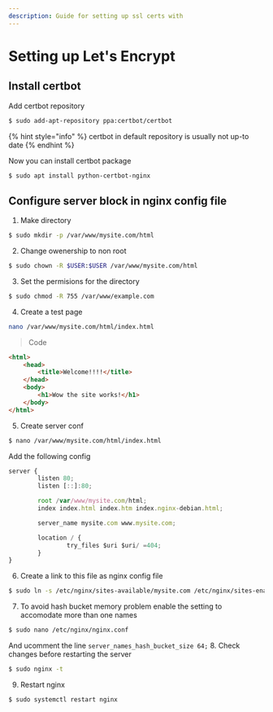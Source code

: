 ```yaml
---
description: Guide for setting up ssl certs with
---
```


# Setting up Let's Encrypt

## Install certbot

Add certbot repository

```bash
$ sudo add-apt-repository ppa:certbot/certbot
```

{% hint style="info" %}
 certbot in default repository is usually not up-to date
{% endhint %}

Now you can install certbot package

```bash
$ sudo apt install python-certbot-nginx
```

## Configure server block in nginx config file
1. Make directory
```bash
$ sudo mkdir -p /var/www/mysite.com/html
```
2. Change owenership to non root
```bash
$ sudo chown -R $USER:$USER /var/www/mysite.com/html
```
3. Set the permisions for the directory
```bash
$ sudo chmod -R 755 /var/www/example.com
```
4. Create a test page
```bash
nano /var/www/mysite.com/html/index.html
```
> Code
```html
<html>
    <head>
        <title>Welcome!!!!</title>
    </head>
    <body>
        <h1>Wow the site works!</h1>
    </body>
</html>
```
5. Create server conf 
```bash
$ nano /var/www/mysite.com/html/index.html
```
Add the following config
```javascript
server {
        listen 80;
        listen [::]:80;

        root /var/www/mysite.com/html;
        index index.html index.htm index.nginx-debian.html;

        server_name mysite.com www.mysite.com;

        location / {
                try_files $uri $uri/ =404;
        }
}
```
6. Create a link to this file as nginx config file
```bash
$ sudo ln -s /etc/nginx/sites-available/mysite.com /etc/nginx/sites-enabled/
```
7. To avoid hash bucket memory problem enable the setting to accomodate more than one names
```bash
$ sudo nano /etc/nginx/nginx.conf
```
And ucomment the line `server_names_hash_bucket_size 64;`
8. Check changes before restarting the server
```bash
$ sudo nginx -t
```
9. Restart nginx
```bash
$ sudo systemctl restart nginx
```

